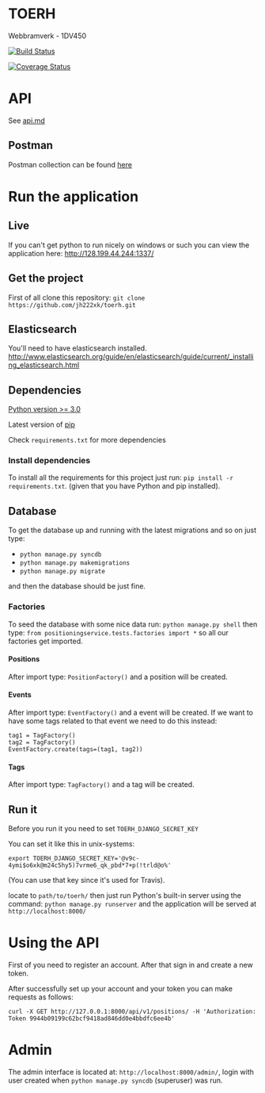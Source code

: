 TOERH
===========
Webbramverk - 1DV450

[![Build Status](https://travis-ci.org/jh222xk/toerh.svg?branch=master)](https://travis-ci.org/jh222xk/toerh)

[![Coverage Status](https://coveralls.io/repos/jh222xk/toerh/badge.svg)](https://coveralls.io/r/jh222xk/toerh)

# API

See [api.md](https://github.com/jh222xk/toerh/blob/master/api.md)

## Postman
Postman collection can be found [here](https://github.com/jh222xk/toerh/blob/master/API.json.postman_collection)

# Run the application

## Live
If you can't get python to run nicely on windows or such you can view the application here:
http://128.199.44.244:1337/

## Get the project
First of all clone this repository: `git clone https://github.com/jh222xk/toerh.git`

## Elasticsearch
You'll need to have elasticsearch installed.
http://www.elasticsearch.org/guide/en/elasticsearch/guide/current/_installing_elasticsearch.html

## Dependencies
[Python version >= 3.0](https://www.python.org/downloads/)

Latest version of [pip](https://pip.pypa.io/en/latest/installing.html)

Check `requirements.txt` for more dependencies

### Install dependencies
To install all the requirements for this project just run: `pip install -r requirements.txt`.
(given that you have Python and pip installed).

## Database
To get the database up and running with the latest migrations and so on just type:
* `python manage.py syncdb`
* `python manage.py makemigrations`
* `python manage.py migrate`

and then the database should be just fine.

### Factories
To seed the database with some nice data run: `python manage.py shell`
then type: `from positioningservice.tests.factories import *` so all our factories get imported.

#### Positions
After import type: `PositionFactory()` and a position will be created.

#### Events
After import type: `EventFactory()` and a event will be created. If we want to have some tags related to that
event we need to do this instead:

```
tag1 = TagFactory()
tag2 = TagFactory()
EventFactory.create(tags=(tag1, tag2))
```

#### Tags
After import type: `TagFactory()` and a tag will be created.

## Run it

Before you run it you need to set `TOERH_DJANGO_SECRET_KEY`

You can set it like this in unix-systems:

`export TOERH_DJANGO_SECRET_KEY='@v9c-4ymi$o6xk@m24c5hy5)7vrme6_qk_pbd*7+p(!trld@o%'`

(You can use that key since it's used for Travis).

locate to `path/to/toerh/` then just run Python's built-in server using the command: `python manage.py runserver` and the application will be served at `http://localhost:8000/`

# Using the API
First of you need to register an account. After that sign in and create a new token.

After successfully set up your account and your token you can make requests as follows:

``curl -X GET http://127.0.0.1:8000/api/v1/positions/ -H 'Authorization: Token 9944b09199c62bcf9418ad846dd0e4bbdfc6ee4b'``

# Admin

The admin interface is located at: `http://localhost:8000/admin/`, login with user created when `python manage.py syncdb` (superuser) was run.